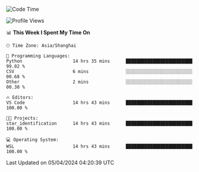 <!--START_SECTION:waka-->
![Code Time](http://img.shields.io/badge/Code%20Time-1%2C596%20hrs%2018%20mins-blue)

![Profile Views](http://img.shields.io/badge/Profile%20Views-0-blue)

📊 **This Week I Spent My Time On** 

```text
🕑︎ Time Zone: Asia/Shanghai

💬 Programming Languages: 
Python                   14 hrs 35 mins      █████████████████████████   99.02 % 
CSV                      6 mins              ░░░░░░░░░░░░░░░░░░░░░░░░░   00.68 % 
Other                    2 mins              ░░░░░░░░░░░░░░░░░░░░░░░░░   00.30 % 

🔥 Editors: 
VS Code                  14 hrs 43 mins      █████████████████████████   100.00 % 

🐱‍💻 Projects: 
star_identification      14 hrs 43 mins      █████████████████████████   100.00 % 

💻 Operating System: 
WSL                      14 hrs 43 mins      █████████████████████████   100.00 % 
```


 Last Updated on 05/04/2024 04:20:39 UTC
<!--END_SECTION:waka-->
